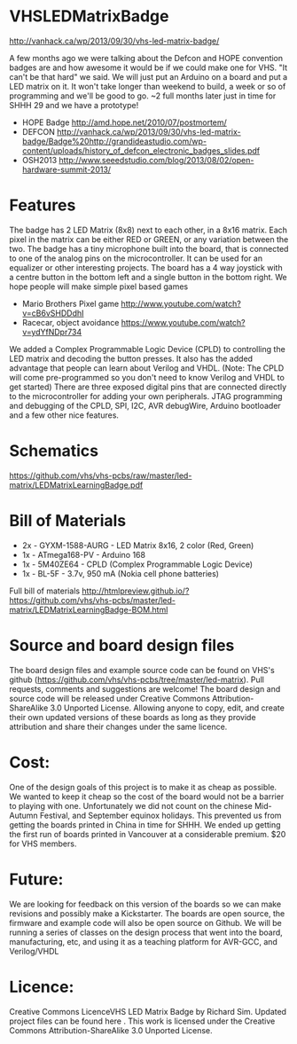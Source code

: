 VHSLEDMatrixBadge
=================
http://vanhack.ca/wp/2013/09/30/vhs-led-matrix-badge/



A few months ago we were talking about the Defcon and HOPE convention badges are and how awesome it would be if we could make one for VHS. "It can't be that hard" we said. We will just put an Arduino on a board and put a LED matrix on it. It won't take longer than weekend to build, a week or so of programming and we'll be good to go. ~2 full months later just in time for SHHH 29 and we have a prototype!
* HOPE Badge http://amd.hope.net/2010/07/postmortem/
* DEFCON http://vanhack.ca/wp/2013/09/30/vhs-led-matrix-badge/Badge%20http://grandideastudio.com/wp-content/uploads/history_of_defcon_electronic_badges_slides.pdf
* OSH2013 http://www.seeedstudio.com/blog/2013/08/02/open-hardware-summit-2013/

Features
=================

The badge has 2 LED Matrix (8x8) next to each other, in a 8x16 matrix. Each pixel in the matrix can be either RED or GREEN, or any variation between the two.
The badge has a tiny microphone built into the board, that is connected to one of the analog pins on the microcontroller. It can be used for an equalizer or other interesting projects.
The board has a 4 way joystick with a centre button in the bottom left and a single button in the bottom right. We hope people will make simple pixel based games
* Mario Brothers Pixel game http://www.youtube.com/watch?v=cB6vSHDDdhI
* Racecar, object avoidance https://www.youtube.com/watch?v=ydYfNDpr734

We added a Complex Programmable Logic Device (CPLD) to controlling the LED matrix and decoding the button presses. It also has the added advantage that people can learn about Verilog and VHDL. (Note: The CPLD will come pre-programmed so you don't need to know Verilog and VHDL to get started) There are three exposed digital pins that are connected directly to the microcontroller for adding your own peripherals.
JTAG programming and debugging of the CPLD, SPI, I2C, AVR debugWire, Arduino bootloader and a few other nice features.

Schematics
=================

https://github.com/vhs/vhs-pcbs/raw/master/led-matrix/LEDMatrixLearningBadge.pdf

Bill of Materials
=================

* 2x - GYXM-1588-AURG - LED Matrix 8x16, 2 color (Red, Green)
* 1x - ATmega168-PV - Arduino 168
* 1x - 5M40ZE64 - CPLD (Complex Programmable Logic Device)
* 1x - BL-5F - 3.7v, 950 mA (Nokia cell phone batteries)

Full bill of materials
http://htmlpreview.github.io/?https://github.com/vhs/vhs-pcbs/master/led-matrix/LEDMatrixLearningBadge-BOM.html

Source and board design files
=================

The board design files and example source code can be found on VHS's github (https://github.com/vhs/vhs-pcbs/tree/master/led-matrix). Pull requests, comments and suggestions are welcome!
The board design and source code will be released under Creative Commons Attribution-ShareAlike 3.0 Unported License. Allowing anyone to copy, edit, and create their own updated versions of these boards as long as they provide attribution and share their changes under the same licence.

Cost:
=================

One of the design goals of this project is to make it as cheap as possible. We wanted to keep it cheap so the cost of the board would not be a barrier to playing with one. Unfortunately we did not count on the chinese Mid-Autumn Festival, and September equinox holidays. This prevented us from getting the boards printed in China in time for SHHH. We ended up getting the first run of boards printed in Vancouver at a considerable premium.
$20 for VHS members.

Future:
=================

We are looking for feedback on this version of the boards so we can make revisions and possibly make a Kickstarter. The boards are open source, the firmware and example code will also be open source on Github.
We will be running a series of classes on the design process that went into the board, manufacturing, etc, and using it as a teaching platform for AVR-GCC, and Verilog/VHDL

Licence:
=================

Creative Commons LicenceVHS LED Matrix Badge by Richard Sim. Updated project files can be found here . This work is licensed under the Creative Commons Attribution-ShareAlike 3.0 Unported License.
